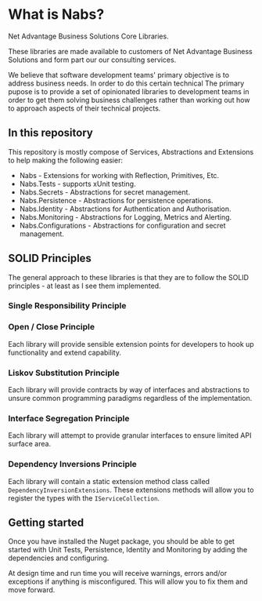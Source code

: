# What is Nabs?
Net Advantage Business Solutions Core Libraries.

These libraries are made available to customers of Net Advantage Business Solutions and form part our our consulting services.

We believe that software development teams' primary objective is to address business needs. In order to do this certain technical 
The primary pupose is to provide a set of opinionated libraries to development teams in order to get them solving business challenges rather than working out how to approach aspects of their technical projects.

## In this repository

This repository is mostly compose of Services, Abstractions and Extensions to help making the following easier:

- Nabs - Extensions for working with Reflection, Primitives, Etc.
- Nabs.Tests - supports xUnit testing.
- Nabs.Secrets - Abstractions for secret management.
- Nabs.Persistence - Abstractions for persistence operations.
- Nabs.Identity - Abstractions for Authentication and Authorisation.
- Nabs.Monitoring - Abstractions for Logging, Metrics and Alerting.
- Nabs.Configurations - Abstractions for configuration and secret management.

## SOLID Principles

The general approach to these libraries is that they are to follow the SOLID principles - at least as I see them implemented.

### Single Responsibility Principle

### Open / Close Principle

Each library will provide sensible extension points for developers to hook up functionality and extend capability.

### Liskov Substitution Principle

Each library will provide contracts by way of interfaces and abstractions to unsure common programming paradigms regardless of the implementation. 

### Interface Segregation Principle

Each library will attempt to provide granular interfaces to ensure limited API surface area.

### Dependency Inversions Principle

Each library will contain a static extension method class called `DependencyInversionExtensions`. These extensions methods will allow you to register the types with the `IServiceCollection`.

## Getting started

Once you have installed the Nuget package, you should be able to get started with Unit Tests, Persistence, Identity and Monitoring by adding the dependencies and configuring.

At design time and run time you will receive warnings, errors and/or exceptions if anything is misconfigured. This will allow you to fix them and move forward.
